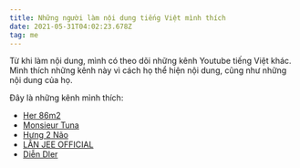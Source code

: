 ```yaml
---
title: Những người làm nội dung tiếng Việt mình thích
date: 2021-05-31T04:02:23.678Z
tag: me
---
```

Từ khi làm nội dung, mình có theo dõi những kênh Youtube tiếng Việt khác. Mình thích những kênh này vì cách họ thể hiện nội dung, cũng như những nội dung của họ.

Đây là những kênh mình thích:

* [Her 86m2](https://www.youtube.com/channel/UCxEyrf1Ud59fvH9A5mNGwIg)
* [Monsieur Tuna](https://www.youtube.com/channel/UCq6Fji5mOmUxVT16zKEnvSg)
* [Hưng 2 Não](https://www.youtube.com/channel/UCHkl92wKRGrwE0u0-2Z8GzQ)
* [LÂN JEE OFFICIAL](https://www.youtube.com/channel/UCX3l21w9IfRPqVPAFeuY2kg)
* [Diễn Dler](https://www.youtube.com/channel/UCGiz-fdwdvr_9U3Dugoqx7A)